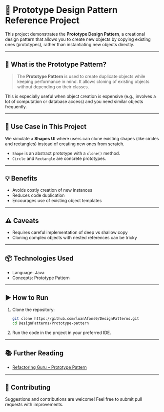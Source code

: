 # 🧬 Prototype Design Pattern Reference Project

This project demonstrates the **Prototype Design Pattern**, a creational design pattern that allows you to create new objects by copying existing ones (prototypes), rather than instantiating new objects directly.

---

## 🧠 What is the Prototype Pattern?

> The **Prototype Pattern** is used to create duplicate objects while keeping performance in mind. It allows cloning of existing objects without depending on their classes.

This is especially useful when object creation is expensive (e.g., involves a lot of computation or database access) and you need similar objects frequently.

---

## 🚀 Use Case in This Project

We simulate a **Shapes UI** where users can clone existing shapes (like circles and rectangles) instead of creating new ones from scratch.

- `Shape` is an abstract prototype with a `clone()` method.
- `Circle` and `Rectangle` are concrete prototypes.

---

## 💡 Benefits

- Avoids costly creation of new instances
- Reduces code duplication
- Encourages use of existing object templates

---

## ⚠️ Caveats

- Requires careful implementation of deep vs shallow copy
- Cloning complex objects with nested references can be tricky

---

## 📦 Technologies Used

- Language: Java
- Concepts: Prototype Pattern

---

## ▶️ How to Run

1. Clone the repository:

   ```bash
   git clone https://github.com/luanAfons0/DesignPatterns.git
   cd DesignPatterns/Prototype-pattern
   ```

2. Run the code in the project in your preferred IDE.

---

## 📚 Further Reading

- [Refactoring Guru – Prototype Pattern](https://refactoring.guru/design-patterns/prototype)

---

## 🙌 Contributing

Suggestions and contributions are welcome! Feel free to submit pull requests with improvements.
